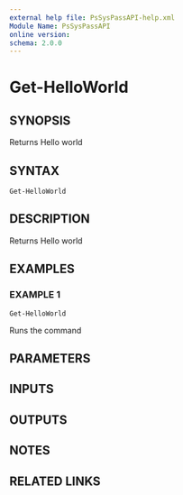 ```yaml
---
external help file: PsSysPassAPI-help.xml
Module Name: PsSysPassAPI
online version:
schema: 2.0.0
---
```


# Get-HelloWorld

## SYNOPSIS
Returns Hello world

## SYNTAX

```
Get-HelloWorld
```

## DESCRIPTION
Returns Hello world

## EXAMPLES

### EXAMPLE 1
```
Get-HelloWorld
```

Runs the command

## PARAMETERS

## INPUTS

## OUTPUTS

## NOTES

## RELATED LINKS
